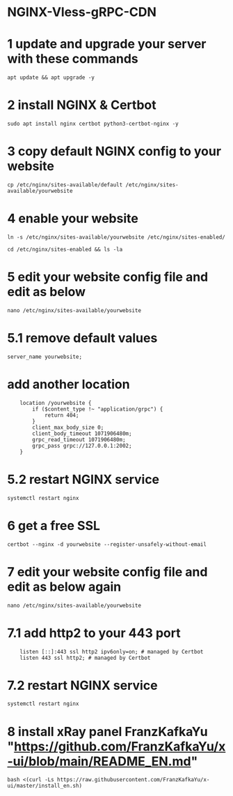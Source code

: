 # NGINX-Vless-gRPC-CDN

# 1 update and upgrade your server with these commands
```
apt update && apt upgrade -y
```

# 2 install NGINX & Certbot
```
sudo apt install nginx certbot python3-certbot-nginx -y
```

# 3 copy default NGINX config to your website
```
cp /etc/nginx/sites-available/default /etc/nginx/sites-available/yourwebsite
```

# 4 enable your website 
```
ln -s /etc/nginx/sites-available/yourwebsite /etc/nginx/sites-enabled/
```

```
cd /etc/nginx/sites-enabled && ls -la
```

# 5 edit your website config file and edit as below
```
nano /etc/nginx/sites-available/yourwebsite
```

# 5.1 remove default values
```
server_name yourwebsite;
```

# add another location
```
	location /yourwebsite {
		if ($content_type !~ "application/grpc") {
			return 404;
		}
		client_max_body_size 0;
		client_body_timeout 1071906480m;
		grpc_read_timeout 1071906480m;
		grpc_pass grpc://127.0.0.1:2002;
	}
```
	
# 5.2 restart NGINX service	
```
systemctl restart nginx
```

# 6 get a free SSL 
```
certbot --nginx -d yourwebsite --register-unsafely-without-email
```

# 7 edit your website config file and edit as below again
```
nano /etc/nginx/sites-available/yourwebsite
```

# 7.1 add http2 to your 443 port
```
    listen [::]:443 ssl http2 ipv6only=on; # managed by Certbot
    listen 443 ssl http2; # managed by Certbot
```

# 7.2 restart NGINX service
```
systemctl restart nginx
```

# 8 install xRay panel FranzKafkaYu "https://github.com/FranzKafkaYu/x-ui/blob/main/README_EN.md"
```
bash <(curl -Ls https://raw.githubusercontent.com/FranzKafkaYu/x-ui/master/install_en.sh)
```

